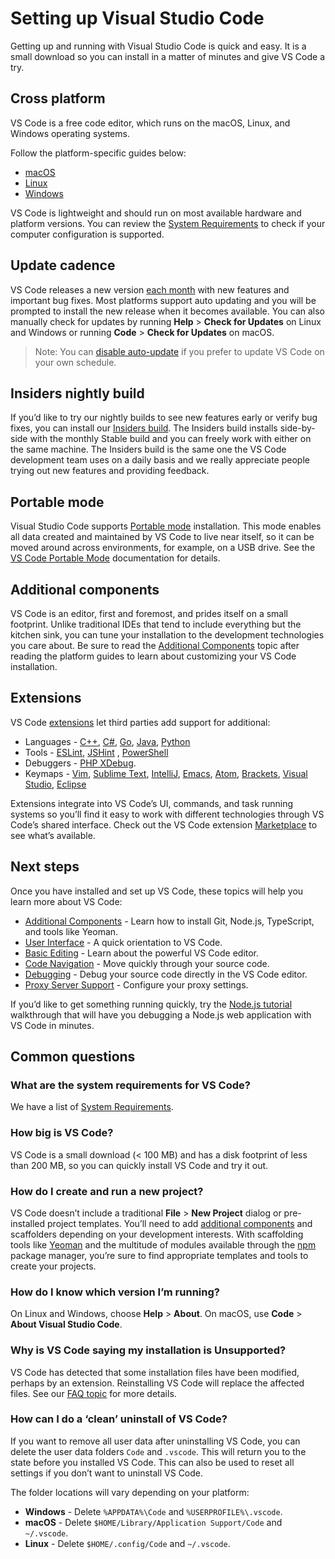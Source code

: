 Setting up Visual Studio Code
=============================

Getting up and running with Visual Studio Code is quick and easy. It is a small download so you can install in a matter of minutes and give VS Code a try.

Cross platform
--------------

VS Code is a free code editor, which runs on the macOS, Linux, and Windows operating systems.

Follow the platform-specific guides below:

-   [macOS](/docs/setup/mac.md)
-   [Linux](/docs/setup/linux.md)
-   [Windows](/docs/setup/windows.md)

VS Code is lightweight and should run on most available hardware and platform versions. You can review the [System Requirements](/docs/supporting/requirements.md) to check if your computer configuration is supported.

Update cadence
--------------

VS Code releases a new version [each month](/updates) with new features and important bug fixes. Most platforms support auto updating and you will be prompted to install the new release when it becomes available. You can also manually check for updates by running **Help** &gt; **Check for Updates** on Linux and Windows or running **Code** &gt; **Check for Updates** on macOS.

> Note: You can [disable auto-update](/docs/supporting/faq.md#how-do-i-opt-out-of-vs-code-autoupdates) if you prefer to update VS Code on your own schedule.

Insiders nightly build
----------------------

If you’d like to try our nightly builds to see new features early or verify bug fixes, you can install our [Insiders build](/insiders). The Insiders build installs side-by-side with the monthly Stable build and you can freely work with either on the same machine. The Insiders build is the same one the VS Code development team uses on a daily basis and we really appreciate people trying out new features and providing feedback.

Portable mode
-------------

Visual Studio Code supports [Portable mode](https://en.wikipedia.org/wiki/Portable_application) installation. This mode enables all data created and maintained by VS Code to live near itself, so it can be moved around across environments, for example, on a USB drive. See the [VS Code Portable Mode](/docs/editor/portable.md) documentation for details.

Additional components
---------------------

VS Code is an editor, first and foremost, and prides itself on a small footprint. Unlike traditional IDEs that tend to include everything but the kitchen sink, you can tune your installation to the development technologies you care about. Be sure to read the [Additional Components](/docs/setup/additional-components.md) topic after reading the platform guides to learn about customizing your VS Code installation.

Extensions
----------

VS Code [extensions](/docs/editor/extension-marketplace.md) let third parties add support for additional:

-   Languages - [C++](/docs/languages/cpp.md), [C\#](/docs/languages/csharp.md), [Go](/docs/languages/go.md), [Java](/docs/languages/java.md), [Python](/docs/languages/python.md)
-   Tools - [ESLint](https://marketplace.visualstudio.com/items/dbaeumer.vscode-eslint), [JSHint](https://marketplace.visualstudio.com/items/dbaeumer.jshint) , [PowerShell](https://marketplace.visualstudio.com/items?itemName=ms-vscode.PowerShell)
-   Debuggers - [PHP XDebug](https://marketplace.visualstudio.com/items?itemName=felixfbecker.php-debug).
-   Keymaps - [Vim](https://marketplace.visualstudio.com/items?itemName=vscodevim.vim), [Sublime Text](https://marketplace.visualstudio.com/items?itemName=ms-vscode.sublime-keybindings), [IntelliJ](https://marketplace.visualstudio.com/items?itemName=k--kato.intellij-idea-keybindings), [Emacs](https://marketplace.visualstudio.com/items?itemName=hiro-sun.vscode-emacs), [Atom](https://marketplace.visualstudio.com/items?itemName=ms-vscode.atom-keybindings), [Brackets](https://marketplace.visualstudio.com/items?itemName=ms-vscode.brackets-keybindings), [Visual Studio](https://marketplace.visualstudio.com/items?itemName=ms-vscode.vs-keybindings), [Eclipse](https://marketplace.visualstudio.com/items?itemName=alphabotsec.vscode-eclipse-keybindings)

Extensions integrate into VS Code’s UI, commands, and task running systems so you’ll find it easy to work with different technologies through VS Code’s shared interface. Check out the VS Code extension [Marketplace](https://marketplace.visualstudio.com/vscode) to see what’s available.

Next steps
----------

Once you have installed and set up VS Code, these topics will help you learn more about VS Code:

-   [Additional Components](/docs/setup/additional-components.md) - Learn how to install Git, Node.js, TypeScript, and tools like Yeoman.
-   [User Interface](/docs/getstarted/userinterface.md) - A quick orientation to VS Code.
-   [Basic Editing](/docs/editor/codebasics.md) - Learn about the powerful VS Code editor.
-   [Code Navigation](/docs/editor/editingevolved.md) - Move quickly through your source code.
-   [Debugging](/docs/editor/debugging.md) - Debug your source code directly in the VS Code editor.
-   [Proxy Server Support](/docs/setup/network.md) - Configure your proxy settings.

If you’d like to get something running quickly, try the [Node.js tutorial](/docs/nodejs/nodejs-tutorial.md) walkthrough that will have you debugging a Node.js web application with VS Code in minutes.

Common questions
----------------

### What are the system requirements for VS Code?

We have a list of [System Requirements](/docs/supporting/requirements.md).

### How big is VS Code?

VS Code is a small download (&lt; 100 MB) and has a disk footprint of less than 200 MB, so you can quickly install VS Code and try it out.

### How do I create and run a new project?

VS Code doesn’t include a traditional **File** &gt; **New Project** dialog or pre-installed project templates. You’ll need to add [additional components](/docs/setup/additional-components.md) and scaffolders depending on your development interests. With scaffolding tools like [Yeoman](https://yeoman.io/) and the multitude of modules available through the [npm](https://www.npmjs.com/) package manager, you’re sure to find appropriate templates and tools to create your projects.

### How do I know which version I’m running?

On Linux and Windows, choose **Help** &gt; **About**. On macOS, use **Code** &gt; **About Visual Studio Code**.

### Why is VS Code saying my installation is Unsupported?

VS Code has detected that some installation files have been modified, perhaps by an extension. Reinstalling VS Code will replace the affected files. See our [FAQ topic](/docs/supporting/faq.md#installation-appears-to-be-corrupt-unsupported) for more details.

### How can I do a ‘clean’ uninstall of VS Code?

If you want to remove all user data after uninstalling VS Code, you can delete the user data folders `Code` and `.vscode`. This will return you to the state before you installed VS Code. This can also be used to reset all settings if you don’t want to uninstall VS Code.

The folder locations will vary depending on your platform:

-   **Windows** - Delete `%APPDATA%\Code` and `%USERPROFILE%\.vscode`.
-   **macOS** - Delete `$HOME/Library/Application Support/Code` and `~/.vscode`.
-   **Linux** - Delete `$HOME/.config/Code` and `~/.vscode`.
